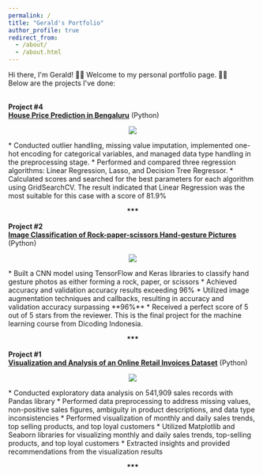 ```yaml
---
permalink: /
title: "Gerald's Portfolio"
author_profile: true
redirect_from: 
  - /about/
  - /about.html
---
```

Hi there, I'm Gerald! 👋🏻 Welcome to my personal portfolio page. 🙏🏻  
Below are the projects I've done:
<br/><br/>

**Project #4**  
[**House Price Prediction in Bengaluru**](https://geraldsimanullang.github.io/portfolio/project-4) (Python)
<p align="center">
  <img src="https://github.com/geraldsimanullang/Bengaluru-House-Price-Prediction/assets/154493278/8659ecf4-38ce-421e-a016-33aebda5d62f">
</p>
* Conducted outlier handling, missing value imputation, implemented one-hot encoding for categorical variables, and managed data type handling in the preprocessing stage.
* Performed and compared three regression algorithms: Linear Regression, Lasso, and Decision Tree Regressor.
* Calculated scores and searched for the best parameters for each algorithm using GridSearchCV. The result indicated that Linear Regression was the most suitable for this case with a score of 81.9%
<p align="center"><b>***</b></p>

**Project #2**  
[**Image Classification of Rock-paper-scissors Hand-gesture Pictures**](https://geraldsimanullang.github.io/portfolio/project-2) (Python)
<p align="center">
  <img src="https://github.com/geraldsimanullang/Bengaluru-House-Price-Prediction/assets/154493278/e2c800b5-e602-46e9-9961-f9de3c540f8a">
</p>
* Built a CNN model using TensorFlow and Keras libraries to classify hand gesture photos as either forming a rock, paper, or scissors
* Achieved accuracy and validation accuracy results exceeding 96%
* Utilized image augmentation techniques and callbacks, resulting in accuracy and validation accuracy surpassing **96%**
* Received a perfect score of 5 out of 5 stars from the reviewer. This is the final project for the machine learning course from Dicoding Indonesia.
<p align="center"><b>***</b></p>

**Project #1**  
[**Visualization and Analysis of an Online Retail Invoices Dataset**](project-1) (Python)
<p align="center">
  <img src="https://github.com/geraldsimanullang/Bengaluru-House-Price-Prediction/assets/154493278/c0bb8eec-3c71-4f27-a557-2910b8255b52">
</p>
* Conducted exploratory data analysis on 541,909 sales records with Pandas library
* Performed data preprocessing to address missing values, non-positive sales figures, ambiguity in product descriptions, and data type inconsistencies
* Performed visualization of monthly and daily sales trends, top selling products, and top loyal customers
* Utilized Matplotlib and Seaborn libraries for visualizing monthly and daily sales trends, top-selling products, and top loyal customers
* Extracted insights and provided recommendations from the visualization results
<p align="center"><b>***</b></p>
